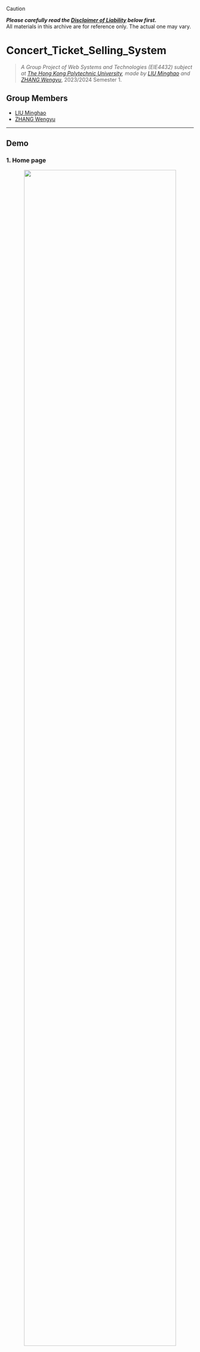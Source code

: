 > [!CAUTION]
> ***Please carefully read the [Disclaimer of Liability](#disclaimer-of-liability) below first.***  
> All materials in this archive are for reference only. The actual one may vary. 

# Concert_Ticket_Selling_System

> *A Group Project of Web Systems and Technologies (EIE4432) subject at [The Hong Kong Polytechnic University](https://www.polyu.edu.hk/), made by [LIU Minghao](https://github.com/David-Lmh) and [ZHANG Wengyu](https://github.com/zhangwengyu999)*, 2023/2024 Semester 1.

## Group Members

- [LIU Minghao](https://github.com/David-Lmh)  
- [ZHANG Wengyu](https://github.com/zhangwengyu999)

---

## Demo

### 1. Home page

<center><img src="./img/home.png" width="90%"></center>

### 2. Demo website

[https://concert-ticket-selling-system.vercel.app/?authkey=eie4432davidmike](https://concert-ticket-selling-system.vercel.app/?authkey=eie4432davidmike)

- Demo **user** account: `user1`, password: `User1234`
- Demo **admin** account: `admin`, password: `adminpass`

### 3. Demo video

https://github.com/zhangwengyu999/Concert_Ticket_Selling_System/assets/68627255/9c2e161f-87b2-4a99-a592-326acabbab2d

---

## 1. Introduction

In this project, we build a Concert Ticket Selling System, which offers a user-friendly website where Admin can create, filter, modify concert events, set ticket classes and prices, and monitor ticket sales and transactions. Admin can also create venues, modify their seat maps, and view seat information associated users. Admin is able to view all user account information and account activities as well.

User is able to login, register a account, perform forget-password on account and view, update their account information.

Users can view, filter and search on corresponding concert event information, select desired tickets and seats through an interactive map, make online payments, and receive electronic tickets.

The implemented Concert Ticket Selling System can be access from the URL [https://concert-ticket-selling-system.vercel.app/?authkey=eie4432davidmike](https://concert-ticket-selling-system.vercel.app/?authkey=eie4432davidmike)

---

## 2. Tech Stack

Frontend | Backend Infrastructure | Backend Database | Hosting Service
:-: | :-: | :-: | :-:
Bootstrap | Node.js | NoSQL (MongoDB) | Vercel
jQuery | Express.js
JavaScript | 

---

## 3. Website Structure

<center>
<img src="./img/Website_Structure.png" width="90%">
</center>

---

## 4. Use Case Diagram

<center>
<img src="./img/Use_Case.png" width="90%">
</center>

---

## 5. Application Features

### 5.1 Basic Features
Category | Deliverable
:-: | ---
User Account Registration | User registration page: support standard information including user ID, password, nickname, email, gender, birthdate, etc.
|| Validation checks for input value, i.e., Password Policy and Duplicate User ID
|| Feedback message on validation failure and registration success/failure 
|| Password stored in a database with password hashing 
|| An admin doesn’t need to register an account.
User Login | Two roles: admin and users 
|| Use user ID and password to log in. The admin uses the default ID "admin” and password "adminpass” to log in.
|| User logout
Event Dashboard | Show the list of events with event details (date/time, title, venue, Dashboard description) 
|| At least one event
|| Ticket sales for each event (Real-time ticket availability)
Ticket Booking Page | Select seats from the SVG seat map
|| View available and occupied seats in the SVG-based seat map (use different colors)   
|| Real-time price calculation
Payment Page | Show event details, seat selection and total price
|| Input payment details (details could be fake)
|| Feedback on payment status
|| Show electronic tickets to buyers after successful purchase
|| Update the order status upon successful payment
Seat Management Page (Admin only) | Create SVG-based seat maps (at least 40 seats) for all venues
|| View current available and occupied seats in the SVG-based seat map (use different colors) 
|| All seats with the same price
Event Manageme nt Page (Admin only) | Create new events (date/time, title, venue, description)

### 5.2 Credit Features
Category | Deliverable
:-: | ---
User Account Registration | User registration page: support profile image on top of other standard information.
User Login | Choice to remember login user-id
||Forget password feature
||The user will be automatically logged out after a certain period of idle time
User Account Management | View user profile
|| Update user profile, including nickname, password, email and profile image
Event Dashboard | Show the list of events with event details (date/time, title, venue, description, plus cover image)
|| At least two events
|| Filter events by date/time, title, venue, description with search function
|| Real-time event name suggestion while searching (like Google auto-complete predictions)
Transaction History | Show the entire transaction history with ticket information and price
Seat Management Page (Admin only) | Modify SVG-based seat maps for all venues 
|| At least two categories of price for all seats, e.g. economy price and first-class price for flight tickets
Event Management Page (Admin only) | Create new events (add cover image on top of date/time, title, venue, and description)
|| Filter events by date/time, title, venue, description with search function
|| Modify existing events (date/time, title, venue, description, cover image)
|| List all users’ transaction history with ticket information and price for each event

### 5.3 Advanced Features
Category | Deliverable
:-: | ---
User Account Management | View other user account information (Admin only)
|| Track and log user account activities, such as login attempts, profile edits, and password changes (Both admin and user)
Seat Management Page (Admin only) | Interactive SVG-based seat map (show the associated user who bought the seat when clicking/hovering the seat)
Event Management Page (Admin only) | Support **cancelling** or rescheduling of events (need to notify the ticket holder via user dashboard)

---

## 6. Database Design

#### 6.1 `users` collection

Column Name | Description 
:-: | ---
`username` (PK) | The unique key to identify a user
`birthDate` | The birth date of the user
`email` | The email of the user
`enabled` | Whether the user is enabled (`true`/`false`)
`gender` | The gender of the user
`image` | The image path of the user profile image
`nickname` | The nickname of the user
`password` | The hashed password of the user
`role` | The role of the account, `user`/`admin`
`transactions` | The transaction array of the user {`eventID` (FK): The event ID of the transaction, `time`: The time of the transaction, `seatCoord` [x, y]: The seat coordinate of the transaction, `price`: The price of the transaction}
`loginAttempts` | The login attempts of the user
`passwordChangeAttempts` | The password change attempts of the user
`profileChangeAttempts` | The profile change attempts of the user

<br>

**`user` collection Data Model Diagram**

```json
{
  _id: <ObjectId1>,
  username: "user1",
  birthDate: "01-2023",
  email: "demouser1@xxx.com",
  enabled: true,
  gender: "male",
  image: "static/uploads/image-1701158141564.png",
  nickname: "u1demo",
  password: "bd5cf8347e036cabe6cd37323186a02ef6c3589d19daaee31eeb2ae3b1507ebe",
  role: "user",
  transactions: [
    {
      eventID: 0,
      time: "2023-11-25T07:32:16.104Z",
      seatCoord: [0,0],
      price: 780
    },
  ],
  loginAttempts: 41,
  passwordChangeAttempts: 3,
  profileChangeAttempts: 4
}
```

#### 6.2 `events` collection

Column Name | Description
:-: | ---
`eventID` (PK) | The unique key to identify an event
`datetime` | The date and time of the event
`title` | The title of the event
`venueID` (FK) | The venue ID of the event
`description` | The description of the event
`image` | The image path of the event
`prices` | The price array of the event, [first class price, second class price]
`status` | The status of the event, `0` for cancelled, `1` for running

<br>

**`events` collection Data Model Diagram**

```json
{
  _id: <ObjectId1>,
  eventID: 0,
  datetime: "Sun 12 Nov 2023 8:15PM",
  title: "Stephy [Therefore I Am] 2023",
  venueID: 0,
  description: "After walking a long way...",
  image: "static/uploads/image-1700914125407.jpg",
  prices: [780, 480],
  status: 1
}
```

#### 6.3 `venues` collection

Column Name | Description
:-: | ---
`venueID` (PK) | The unique key to identify a venue
`venueName` | The name of the venue
`seatMap` | The seat map of the venue. A 2D array, `0` for available, `1` for occupied

<br>

**`venues` collection Data Model Diagram**

```json
{
  _id: <ObjectId1>,
  venueID: 0,
  venueName: "Hall 5BC, Hong Kong Convention and Exhibition Centre, Wanchai",
  seatMap: [
    [1,0,...],
    [0,0,...],
    ...
  ]
}
```

---

## 7. API Specification & Implementation

Totally, the system has 6 routers, including `auth`, `account`, `events`, `venues`, `user`, `order`.

API specification is about which route is doing what functions. You should describe the function, input/output, and the brief algorithm to do that.

### 7.1 `auth` router

**POST `auth/login`**
- Input: `username`, `password`
- Output: 
  - `{ "status": "failed", "reason": "User `" + username + "` is disabled" }`
  - `{ status: "success", user:{username: username, role: user.role} }`
  - `{ "status": "failed", "reason": "Incorrect username and password" }`
- Brief Algorithm: 
  1. Check if the user exists in the database
  2. If the user exists, increment the login attempts
  3. Check if the password is correct
  4. Check if the user is enabled
  5. Return the result in each case

**POST `/auth/register`**
- **Input**: `username`, `password`, `nickname`, `email`, `gender`, `birthDate`, `image`
- **Output**:
  - `{ status: 'failed', message: 'Username must be at least 3 characters' }` for short username.
  - `{ status: 'failed', message: 'Username [username] already exists' }` for existing username.
  - `{ status: 'failed', message: 'Password must be at least 8 characters' }` for short password.
  - `{ status: 'success', user: { username: username, role: role } }` on successful registration.
  - `{ status: 'failed', message: 'Missing fields' }` for missing mandatory fields.
- **Brief Algorithm**:
  1. Validate provided username and password for length constraints.
  2. Check if username already exists in the database.
  3. Create a new user in the database with provided details.
  4. Return the appropriate response based on the operation's success or failure.

**POST `/auth/logout`**
- **Input**: void
- **Output**:
  - `{ status: "failed", message: "Unauthorized" }` if not logged in.
  - Clear the session if logged in.
- **Brief Algorithm**:
  1. Check if the user is currently logged in based on the session data.
  2. If logged in, end the session and clear session data.
  3. Respond with appropriate message based on the user's login status.

**GET `/auth/me`**
- **Input**: void
- **Output**:
  - `{ "status": "success", "user": { "username": [username], "role": [role] } }` if logged in.
  - `{ status: "failed", message: "Unauthorized" }` if not logged in or user has logged in for more than 10 minutes.
- **Brief Algorithm**:
  1. Check if the user is currently logged in based on the session data.
  2. Check if the user has logged in for more than 10 minutes, by comparing the current time with the last login time stored in the session.
  3. Return the logged-in user's username and role if logged in and not timed out.
  4. Respond with an unauthorized message if not logged in or logged in for more than 10 minutes.

---

### 7.2 `account` router

**GET `/account`**
- **Input**: None (uses session data)
- **Output**:
  - Redirects to `/account-page.html` if the user is logged in.
  - Redirects to `/login.html` if the user is not logged in.
- **Brief Algorithm**:
  1. Check the session data to determine if the user is logged in based on `req.session.logged`.
  2. If the user is logged in, redirect to the account page.
  3. If the user is not logged in, redirect to the login page.

---

### 7.3 `events` router

**GET `/events/:eventID?`**
- **Input**: Optional `eventID` parameter.
- **Output**:
  - Returns a JSON object of a single event if `eventID` is provided.
  - Returns an array of all events in JSON format if `eventID` is not provided.
- **Brief Algorithm**:
  1. If `eventID` is provided, fetch the specific event using from the database.
  2. If `eventID` is not provided, fetch all events.
  3. Return the event(s) in JSON format or a 404 status code if the event is not found.

**POST `/events/`**
- **Input**: Event details including `eventID`, `title`, `datetime`, `venueID`, `description`, `prices`, `status`, and an image file.
- **Output**: A success message if the event is created or an error message.
- **Brief Algorithm**:
  1. Collect event details from the request body and the image file from `req.file`.
  2. Add the new event to the database.
  3. Respond with a success status and message if the event is added successfully, or an error status and message if it fails.

**PUT `/events/:eventID`**
- **Input**: `eventID` parameter and updated event details including `datetime`, `title`, `venueID`, `description`, `prices`, `status`, and an image file.
- **Output**: A success message if the event is updated or an error message.
- **Brief Algorithm**:
  1. Extract `eventID` from the URL parameter and other event details from the request body.
  2. If an image file is provided in the request, add it to the update data.
  3. Update the event details in the database.
  4. Respond with a success status and message if the event is updated successfully, or an error status and message if it fails.

---

### 7.4 `venues` router

**GET `/venues/:venueID?`**
- **Input**: Optional `venueID` parameter.
- **Output**: 
  - Returns a JSON object of a single venue if `venueID` is provided and found.
  - Returns an array of all venues in JSON format if `venueID` is not provided.
- **Brief Algorithm**: 
  1. Fetch a specific venue or all venues using `fetch_venue`.
  2. Return the venue(s) in JSON format or a 404 status code if the venue is not found.

**POST `/venues/`**
- **Input**: Venue details including `venueID`, `venueName`, `rows`, `cols`.
- **Output**: A success message if the venue is created or an error message.
- **Brief Algorithm**: 
  1. Extract venue details from the request body.
  2. Generate a seat map array based on `rows` and `cols`, with all `0`s as available seats.
  3. Create a new venue with the seat map using `insert_venue`.
  4. Respond with a success status and message if the venue is created successfully, or an error status and message if it fails.

**POST `/venues/seatmap`**
- **Input**: `venueID`, `rows`, `cols` to create or update the seat map.
- **Output**: A success message if the seat map is created/updated or an error message.
- **Brief Algorithm**: 
  1. Extract venue ID, rows, and columns from the request body.
  2. Create or update the seat map for the specified venue using `create_seat_map`, which creates a 2D array of `0`s of size `rows` by `cols`.
  3. Respond with a success status and message if the seat map is updated successfully, or an error status and message if it fails.

**PUT `/venues/seat`**
- **Input**: `venueID`, `row`, `col`, `value` to modify a specific seat.
- **Output**: A success message if the seat is modified or an error message.
- **Brief Algorithm**: 
  1. Extract seat details from the request body.
  2. Modify the specified seat in the seat map of the venue using `modify_seat`, which sets the value of the seat of row `row` and column `col` to `value`.
  3. Respond with a success status and message if the seat is modified successfully, or an error status and message if it fails.

**GET `/venues/availability/:venueID`**
- **Input**: `venueID` parameter.
- **Output**: Returns the total number of seats and available seats in the venue.
- **Brief Algorithm**: 
  1. Fetch seat availability information for a venue using `get_seat_availability`, which returns the total number of seats and available seats.
  2. Return the seat availability in JSON format or a 404 status code if the venue or seat map is not found.

**GET `/venues/seatmap/:venueID`**
- **Input**: `venueID` parameter.
- **Output**: Returns the seat map of the specified venue.
- **Brief Algorithm**: 
  1. Fetch the seat map for a venue using `fetch_seat_map`, which returns the seat map array of the venue.
  2. Return the seat map in JSON format or a 404 status code if the seat map is not found.

---

### 7.5 `user` router

**POST `/user/update`**
- **Input**: User details in `req.body`, an `image` file.
- **Output**: 
  - Success message if the user is updated.
  - Error message if the update fails.
- **Brief Algorithm**: 
  1. Extract user details and image file from the request.
  2. Hash the password if it's provided.
  3. Construct an object with fields to be updated.
  4. Update the user info in the database.
  5. Increment the profile change attempts and password change attempts if the password is provided.
  6. Respond with success or error message based on the operation result.

**GET `/user/all`**
- **Input**: None.
- **Output**: 
  - An array of all user details in JSON format, excluding passwords.
- **Brief Algorithm**: 
  1. Retrieve all users from the database.
  2. Return the array of users or an error message if the operation fails.

**GET `/user/details/:username`**
- **Input**: `username` as a URL parameter.
- **Output**: 
  - User details in JSON format, excluding the password.
  - Error message if the user is not found.
- **Brief Algorithm**: 
  1. Extract `username` from the URL parameter.
  2. Retrieve the user's details from the database without the password for the specified user.
  3. Return the user's details or an error message if the user is not found.

**GET `/user/transactions/:username`**
- **Input**: `username` as a URL parameter.
- **Output**: 
  - A list of transactions associated with the user in JSON format.
  - Error message if no transactions are found.
- **Brief Algorithm**: 
  1. Extract `username` from the URL parameter.
  2. Retrieve the user's username and transactions from the database for the specified user.
  3. Return the {username, transactions} array or an error message if no transactions are found.

**GET `/user/alltransactions/`**
- **Input**: None.
- **Output**: 
  - A list of all user transactions in JSON format.
- **Brief Algorithm**: 
  1. Retrieve the user's username and transactions from the database for the all user.
  2. Return the {username, transactions} array or an error message if no transactions are found.

---

### 7.6 `order` router

**GET `/transaction/:username?`**
- **Input**: Optional `username` as a URL parameter.
- **Output**:
  - Transactions of the specified user or all users in JSON format.
  - Error message if transactions are not found.
- **Brief Algorithm**:
  1. Check if `username` is provided. If so, fetch transactions for that user, otherwise fetch transactions for all users.
  2. Retrieve the user's username and transactions from the database for the specified user or all users.
  3. Return the {username, transactions} array or an error message if no transactions are found.

**POST `/transaction/placeOrder`**
- **Input**: Order details including `username`, `eventID`, `seatRow`, `seatCol`, and `price`.
- **Output**:
  - Confirmation message upon successful order placement.
  - Error message if the order cannot be placed (e.g., seat already taken).
- **Brief Algorithm**:
  1. Extract order details from the request body.
  2. Fetch the current seat map for the event with `eventID`.
  3. Check if the selected seat is available. If not, respond with an error.
  4. Update the seat status in the venue's seat map with `1` as occupied.
  5. Create a new order object including eventID, current date/time, seat coordinates, price, and add it to the user's transaction history.
  6. Respond with success or error message based on the operation result.

---

## 8. Deployment

The Concert Ticket Selling System is deployed on **Vercel**, the public URL is [https://concert-ticket-selling-system.vercel.app/?authkey=eie4432davidmike](https://concert-ticket-selling-system.vercel.app/?authkey=eie4432davidmike)

---

## References

[1] "Scripting - SVG: Scalable Vector Graphics | MDN," *developer.mozilla.org*, Mar. 06, 2023. https://developer.mozilla.org/en-US/docs/Web/SVG/Scripting (accessed Nov. 29, 2023).

‌[2] "Using files from web applications - Web APIs | MDN," *developer.mozilla.org*, Nov. 11, 2023. https://developer.mozilla.org/en-US/docs/Web/API/File_API/Using_files_from_web_applications#example_showing_thumbnails_of_user-selected_images (accessed Nov. 29, 2023).

[3] O. F. - openjsf.org, ".trigger() | jQuery API Documentation." https://api.jquery.com/trigger/ (accessed Nov. 29, 2023).

[4]"Array.from() - JavaScript | MDN," *developer.mozilla.org*. https://developer.mozilla.org/en-US/docs/Web/JavaScript/Reference/Global_Objects/Array/from
‌
‌[5] "Express multer middleware," *expressjs.com*. https://expressjs.com/en/resources/middleware/multer.html
‌
[6]"Date.prototype.toISOString() - JavaScript | MDN," *developer.mozilla.org*, Aug. 24, 2023. https://developer.mozilla.org/en-US/docs/Web/JavaScript/Reference/Global_Objects/Date/toISOString (accessed Nov. 29, 2023).
‌

---


## Disclaimer of Liability

**The material and information contained on this website is for general information, reference, and self-learning purposes only. You should not rely upon the material or information on the website as a basis for making any academic, business, legal or any other decisions. You should not copy any material or information on the website into any of your academic, business, legal or any other non-private usages. ZHANG Wengyu will not be responsible for any consequences due to your violations.**


Whilst ZHANG Wengyu endeavours to keep the information up to date and correct, ZHANG Wengyu makes no representations or warranties of any kind, express or implied about the completeness, accuracy, reliability, suitability or availability with respect to the website or the information, products, services or related graphics contained on the website for any purpose. Any reliance you place on such material is therefore strictly at your own risk.


ZHANG Wengyu will not be liable for any false, inaccurate, inappropriate or incomplete information presented on the website.


Although every effort is made to keep the website up and running smoothly, due to the nature of the Internet and the technology involved, ZHANG Wengyu takes no responsibility for and will not be liable for the website being temporarily unavailable due to technical issues (or otherwise) beyond its control or for any loss or damage suffered as a result of the use of or access to, or inability to use or access this website whatsoever.


Certain links in this website will lead to websites which are not under the control of ZHANG Wengyu. When you activate these you will leave ZHANG Wengyu's  website. ZHANG Wengyu has no control over and accepts no liability in respect of materials, products or services available on any website which is not under the control of ZHANG Wengyu.


To the extent not prohibited by law, in no circumstances shall ZHANG Wengyu be liable to you or any other third parties for any loss or damage (including, without limitation, damage for loss of business or loss of profits) arising directly or indirectly from your use of or inability to use, this site or any of the material contained in it.
